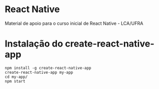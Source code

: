 # React Native

Material de apoio para o curso inicial de React Native - LCA/UFRA

# Instalação do create-react-native-app

```shell
npm install -g create-react-native-app
create-react-native-app my-app
cd my-app/
npm start
```
